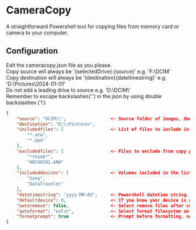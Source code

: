 # CameraCopy

A straightforward Powershell tool for copying files from memory card or camera to your computer.

## Configuration

Edit the cameracopy.json file as you please.<br>
Copy source will always be '{selectedDrive}:\{source}\' e.g. 'F:\DCIM\'<br>
Copy destination will always be '{destination}\{datetimestring}\' e.g. 'D:\Pictures\2024-01-01\'<br>
Do not add a leading drive to source e.g. 'D:\\DCIM\\'<br>
Remember to escape backslashes('\') in the json by using double backslashes ('\\')<br>
```json
{
    "source": "DCIM\\",                 <- Source folder of images, does not have to be set. Will only use volume letter if not set.
    "destination": "D:\\Pictures",
    "includedfiles": [                  <- List of files to include in copy, cameras might have additional files. set to "*" you want to copy everything.
        "*.arw",
        "*.mp4"
    ],
    "excludedfiles": [                  <- Files to exclude from copy progress. Can be left empty.
        "*thumb*",
        "ABC06591.ARW"
    ],
    "includeddevices": [                <- Volumes included in the list. If left empty everything will be listed.
        "Sony",
        "DataTraveler"
    ],
    "datetimestring": "yyyy-MM-dd",     <- Powershell datetime string. yyyy-MM-dd meaning 2024-01-01.
    "defaultdevice": 0,                 <- If you know your device is always e.g. second on the list set to 1.
    "autoremove": false,                <- Select remove files after copying on start
    "autoformat": "exFat",              <- Select format filesystem on start. Can be empty or any of FAT32, exFAT, NTFS
    "formatprompt": true                <- Prompt before formatting, set to false if you want to format without confirmation (dangerous).
}
```